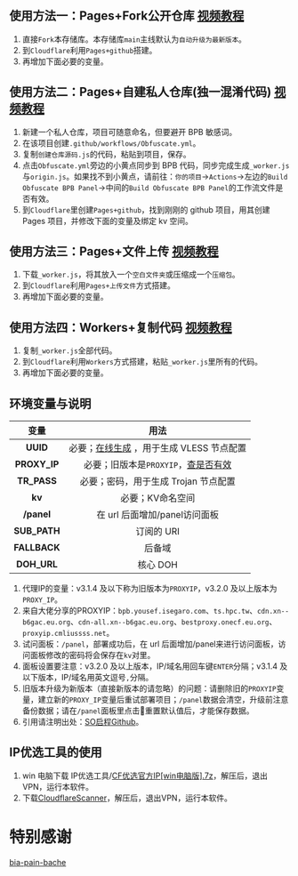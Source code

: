 ## 使用方法一：Pages+Fork公开仓库 [视频教程](https://youtu.be/B4pBQHWgvfw)
1. 直接`Fork`本存储库。本存储库`main`主线默认为`自动升级为最新版本`。
2. 到`Cloudflare`利用`Pages+github`搭建。
3. 再增加下面必要的变量。
   
## 使用方法二：Pages+自建私人仓库(独一混淆代码) [视频教程](https://youtu.be/sWy9gCBA5Lo)
1. 新建一个私人仓库，项目可随意命名，但要避开 BPB 敏感词。
2. 在该项目创建`.github/workflows/Obfuscate.yml`。
3. 复制`创建仓库源码.js`的代码，粘贴到项目，保存。
4. 点击`Obfuscate.yml`旁边的小黄点同步到 BPB 代码，同步完成生成`_worker.js`与`origin.js`。如果找不到小黄点，请前往：`你的项目`→`Actions`→左边的`Build Obfuscate BPB Panel`→中间的`Build Obfuscate BPB Panel`的工作流文件是否有效。
7. 到`Cloudflare`里创建`Pages+github`，找到刚刚的 github 项目，用其创建 Pages 项目，并修改下面的变量及绑定 kv 空间。
   
## 使用方法三：Pages+文件上传 [视频教程](https://youtu.be/WokDjJ92KVY)
1. 下载`_worker.js`，将其放入一个`空白文件夹`或压缩成一个`压缩包`。
2. 到`Cloudflare`利用`Pages+上传文件`方式搭建。
3. 再增加下面必要的变量。
   
## 使用方法四：Workers+复制代码 [视频教程](https://youtu.be/WokDjJ92KVY&t=1475s)
1. 复制`_worker.js`全部代码。
2. 到`Cloudflare`利用`Workers`方式搭建，粘贴`_worker.js`里所有的代码。
3. 再增加下面必要的变量。
   
## 环境变量与说明
| 变量  | 用法 |
| :-------------: | :-------------: |
| **UUID**  | 必要；[在线生成](https://1024tools.com/uuid) ，用于生成 VLESS 节点配置 |
| **PROXY_IP**  | 必要；旧版本是`PROXYIP`，[查是否有效](https://www.nslookup.io/domains/ts.hpc.tw/dns-records/#cloudflare)  |
| **TR_PASS**  | 必要；密码，用于生成 Trojan 节点配置  |
| **kv**  | 必要；KV命名空间  |
| **/panel**  | 在 url 后面增加/panel访问面板  |
| **SUB_PATH**  | 订阅的 URI  |
| **FALLBACK**  | 后备域 |
| **DOH_URL**  | 核心 DOH |
1. 代理IP的变量：v3.1.4 及以下称为旧版本为`PROXYIP`，v3.2.0 及以上版本为`PROXY_IP`。
2. 来自大佬分享的PROXYIP：`bpb.yousef.isegaro.com`、`ts.hpc.tw`、`cdn.xn--b6gac.eu.org`、`cdn-all.xn--b6gac.eu.org`、`bestproxy.onecf.eu.org`、`proxyip.cmliussss.net`。
3. 试问面板：`/panel`，部署成功后，在 url 后面增加/panel来进行访问面板，访问面板修改的密码将会保存在`kv`对里。
4. 面板设置要注意：v3.2.0 及以上版本，IP/域名用回车键`ENTER`分隔；v3.1.4 及以下版本，IP/域名用英文逗号`,`分隔。
5. 旧版本升级为新版本（直接新版本的请忽略）的问题：请删除旧的`PROXYIP`变量，建立新的`PROXY_IP`变量后重试部署项目；`/panel`数据会清空，升级前注意备份数据；请在`/panel`面板里点击🔄重置默认值后，才能保存数据。
6. 引用请注明出处：[SO启程Github](https://github.com/Setout8/Book-Pen-Book)。

## IP优选工具的使用
1. win 电脑下载 IP优选工具/[CF优选官方IP[win电脑版].7z](https://github.com/Setout8/Book-Pen-Book/blob/main/IP%E4%BC%98%E9%80%89%E5%B7%A5%E5%85%B7/CF%E4%BC%98%E9%80%89%E5%AE%98%E6%96%B9IP%5Bwin%E7%94%B5%E8%84%91%E7%89%88%5D.7z)，解压后，退出VPN，运行本软件。
2. 下载[CloudflareScanner](https://github.com/bia-pain-bache/Cloudflare-Clean-IP-Scanner/releases/tag/v2.2.5)，解压后，退出VPN，运行本软件。

# 特别感谢
[bia-pain-bache](https://github.com/bia-pain-bache)
